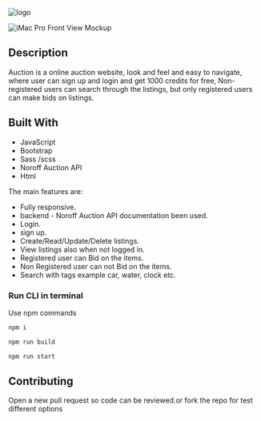 ![logo](https://user-images.githubusercontent.com/91061651/220362102-b4be5b9c-c743-4eee-b420-8f566a140d2a.png)

![iMac Pro Front View Mockup](https://user-images.githubusercontent.com/91061651/220362832-910e80ef-1cef-4049-a841-281cd9b15179.png)

## Description

Auction is a online auction website, look and feel and easy to navigate, where user can sign up and login and get 1000 credits for free, Non-registered users can search through the listings, but only registered users can make bids on listings.

## Built With

- JavaScript
- Bootstrap
- Sass /scss
- Noroff Auction API
- Html

The main features are:

- Fully responsive.
- backend - Noroff Auction API documentation been used.
- Login.
- sign up.
- Create/Read/Update/Delete listings.
- View listings also when not logged in.
- Registered user can Bid on the items.
- Non Registered user can not Bid on the items.
- Search with tags example car, water, clock etc.

### Run CLI in terminal

Use npm commands

```bash
npm i
```

```bash
npm run build
```

```bash
npm run start
```

## Contributing

Open a new pull request so code can be reviewed.or fork the repo for test different options
